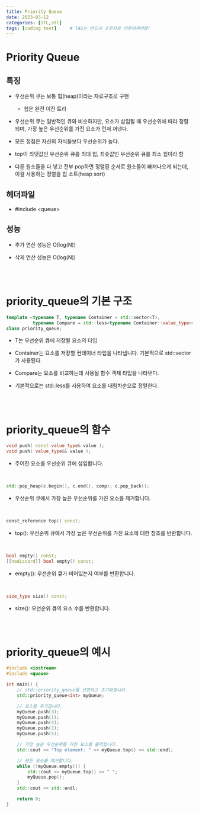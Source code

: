 ```yaml
---
title: Priority Queue
date: 2023-03-12
categories: [STL,stl]
tags: [coding test]		# TAG는 반드시 소문자로 이루어져야함!
---
```



Priority Queue
==================

특징
--------------
* 우선순위 큐는 보통 힙(heap)이라는 자료구조로 구현
  *  힙은 완전 이진 트리

* 우선순위 큐는 일반적인 큐와 비슷하지만, 요소가 삽입될 때 우선순위에 따라 정렬되며, 가장 높은 우선순위를 가진 요소가 먼저 꺼낸다.

* 모든 정점은 자신의 자식들보다 우선순위가 높다.

* top이 최댓값인 우선순위 큐를 최대 힙, 최솟값인 우선순위 큐를 최소 힙이라 함

* 다른 원소들을 다 넣고 전부 pop하면 정렬된 순서로 원소들이 빠져나오게 되는데, 이걸 사용하는 정렬을 힙 소트(heap sort)


헤더파일
---------------
* #include \<queue\>

성능
-----------

  * 추가 연산 성능은 O(log(N))
  
  * 삭제 연산 성능은 O(log(N))
  
<br><br>

priority_queue의 기본 구조
============

```c++
template <typename T, typename Container = std::vector<T>,
          typename Compare = std::less<typename Container::value_type>>
class priority_queue;
```


* T는 우선순위 큐에 저장될 요소의 타입

* Container는 요소를 저장할 컨테이너 타입을 나타냅니다. 기본적으로 std::vector가 사용된다.

* Compare는 요소를 비교하는데 사용될 함수 객체 타입을 나타낸다.

* 기본적으로는 std::less를 사용하여 요소를 내림차순으로 정렬한다.

<br><br>

priority_queue의 함수
==============

```c++
void push( const value_type& value );
void push( value_type&& value );
```
* 주어진 요소를 우선순위 큐에 삽입합니다.

<br>

```c++
std::pop_heap(c.begin(), c.end(), comp); c.pop_back();
```
* 우선순위 큐에서 가장 높은 우선순위를 가진 요소를 제거합니다.

<br>


```c++
const_reference top() const;
```
* top(): 우선순위 큐에서 가장 높은 우선순위를 가진 요소에 대한 참조를 반환합니다.

<br>

```c++
bool empty() const;
[[nodiscard]] bool empty() const;
```
* empty(): 우선순위 큐가 비어있는지 여부를 반환합니다.

<br>

```c++
size_type size() const;
```

* size(): 우선순위 큐의 요소 수를 반환합니다.

<br><br>

priority_queue의 예시
==============

```c++
#include <iostream>
#include <queue>

int main() {
    // std::priority_queue를 선언하고 초기화합니다.
    std::priority_queue<int> myQueue;

    // 요소를 추가합니다.
    myQueue.push(3);
    myQueue.push(1);
    myQueue.push(4);
    myQueue.push(1);
    myQueue.push(5);

    // 가장 높은 우선순위를 가진 요소를 출력합니다.
    std::cout << "Top element: " << myQueue.top() << std::endl;

    // 모든 요소를 제거합니다.
    while (!myQueue.empty()) {
        std::cout << myQueue.top() << " ";
        myQueue.pop();
    }
    std::cout << std::endl;

    return 0;
}
```